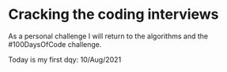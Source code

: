 # Cracking the coding interviews


As a personal challenge I will return to the algorithms and the #100DaysOfCode challenge.

Today is my first dqy: 10/Aug/2021
